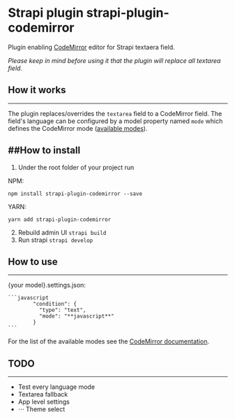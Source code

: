 # Strapi plugin strapi-plugin-codemirror

Plugin enabling [CodeMirror](https://codemirror.net/demo/theme.html) editor for Strapi textaera field.

_Please keep in mind before using it that the plugin will replace all textarea field._

## How it works
--------
The plugin replaces/overrides the `textarea` field to a CodeMirror field. 
The field's language can be configured by a model property named `mode` 
which defines the CodeMirror mode ([available modes](https://codemirror.net/mode/index.html)). 

##How to install
--------
1. Under the root folder of your project run 

NPM:
   ```
   npm install strapi-plugin-codemirror --save
   ```
YARN:
   ```
   yarn add strapi-plugin-codemirror
   ```
2. Rebuild admin UI `strapi build`
3. Run strapi `strapi develop`

## How to use
--------
{your model}.settings.json:

    ```javascript
            "condition": {
              "type": "text",
              "mode": "**javascript**"
            }
    ```
For the list of the available modes see the [CodeMirror documentation](https://codemirror.net/mode/index.html).


## TODO
--------
+ Test every language mode
+ Textarea fallback
+ App level settings
+ ⋅⋅⋅ Theme select 
 

